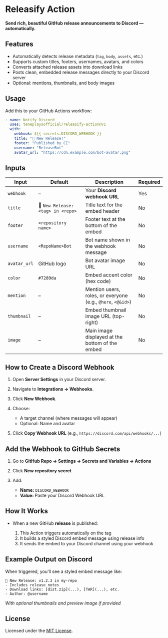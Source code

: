 # Releasify Action

**Send rich, beautiful GitHub release announcements to Discord — automatically.**

## Features

- Automatically detects release metadata (`tag`, `body`, `assets`, etc.)
- Supports custom titles, footers, usernames, avatars, and colors
- Converts attached release assets into download links
- Posts clean, embedded release messages directly to your Discord server
- Optional: mentions, thumbnails, and body images

## Usage

Add this to your GitHub Actions workflow:

```yaml
- name: Notify Discord
  uses: teneplaysofficial/releasify-action@v1
  with:
    webhook: ${{ secrets.DISCORD_WEBHOOK }}
    title: "🚀 New Release!"
    footer: "Published by CI"
    username: "ReleaseBot"
    avatar_url: "https://cdn.example.com/bot-avatar.png"
```

## Inputs

| Input        | Default                           | Description                                                 | Required |
| ------------ | --------------------------------- | ----------------------------------------------------------- | -------- |
| `webhook`    | –                                 | Your **Discord webhook URL**                                | Yes      |
| `title`      | 🚀 `New Release: <tag> in <repo>` | Title text for the embed header                             | No       |
| `footer`     | `<repository name>`               | Footer text at the bottom of the embed                      | No       |
| `username`   | `<RepoName>Bot`                   | Bot name shown in the webhook message                       | No       |
| `avatar_url` | GitHub logo                       | Bot avatar image URL                                        | No       |
| `color`      | `#7289da`                         | Embed accent color (hex code)                               | No       |
| `mention`    | –                                 | Mention users, roles, or everyone (e.g., `@here`, `<@&id>`) | No       |
| `thumbnail`  | –                                 | Embed thumbnail image URL (top-right)                       | No       |
| `image`      | –                                 | Main image displayed at the bottom of the embed             | No       |

## How to Create a Discord Webhook

1. Open **Server Settings** in your Discord server.
2. Navigate to **Integrations → Webhooks**.
3. Click **New Webhook**.
4. Choose:

   - A target channel (where messages will appear)
   - Optional: Name and avatar

5. Click **Copy Webhook URL** (e.g., `https://discord.com/api/webhooks/...`)

## Add the Webhook to GitHub Secrets

1. Go to **GitHub Repo → Settings → Secrets and Variables → Actions**
2. Click **New repository secret**
3. Add:

   - **Name:** `DISCORD_WEBHOOK`
   - **Value:** Paste your Discord Webhook URL

## How It Works

- When a new GitHub **release** is published:

  1. This Action triggers automatically on the tag
  2. It builds a styled Discord embed message using release info
  3. It sends the embed to your Discord channel using your webhook

## Example Output on Discord

When triggered, you'll see a styled embed message like:

```
🚀 New Release: v1.2.3 in my-repo
- Includes release notes
- Download links: [dist.zip](...), [TAR](...), etc.
- Author: @username
```

_With optional thumbnails and preview image if provided_

## License

Licensed under the [MIT License](./LICENSE).
